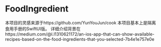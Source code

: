 # FoodIngredient
本项目的灵感来源于https://github.com/YunYouJun/cook
本项目基本上是隔离食用手册的SwiftUI版。
详细介绍背景在https://medium.com/@l.l1310621172/an-ios-app-that-can-show-available-recipes-based-on-the-food-ingredients-that-you-selected-7b4e1e757e0e
